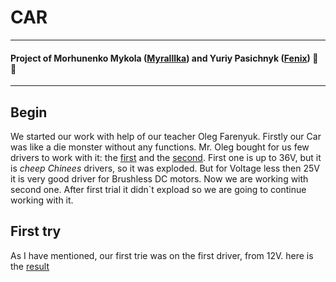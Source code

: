 # CAR
---
#### Project of Morhunenko Mykola ([Myralllka](https://github.com/Myralllka)) and Yuriy Pasichnyk ([Fenix](https://github.com/Fenix-125)) :ant: :wave:
---
## Begin

We started our work with help of our teacher Oleg Farenyuk. Firstly our Car was like a die monster without any functions. Mr. Oleg bought for us few drivers to work with it: the [first](http://grauonline.de/wordpress/?page_id=3122) and the [second](https://ru.aliexpress.com/item/32950460565.html?spm=a2g0o.detail.1000014.33.280374eaN0gGtG&gps-id=pcDetailBottomMoreOtherSeller&scm=1007.13338.128125.0&scm_id=1007.13338.128125.0&scm-url=1007.13338.128125.0&pvid=e700e67a-c0ac-406b-9729-c6caa390c35d). First one is up to 36V, but it is *cheep Chinees* drivers, so it was exploded. But for Voltage less then 25V it is very good driver for Brushless DC motors.
Now we are working with second one. After first trial it didn\`t expload so we are going to continue working with it.
## First try
As I have mentioned, our first trie was on the first driver, from 12V. here is the [result](https://www.youtube.com/watch?v=lqymeNPksB4)
